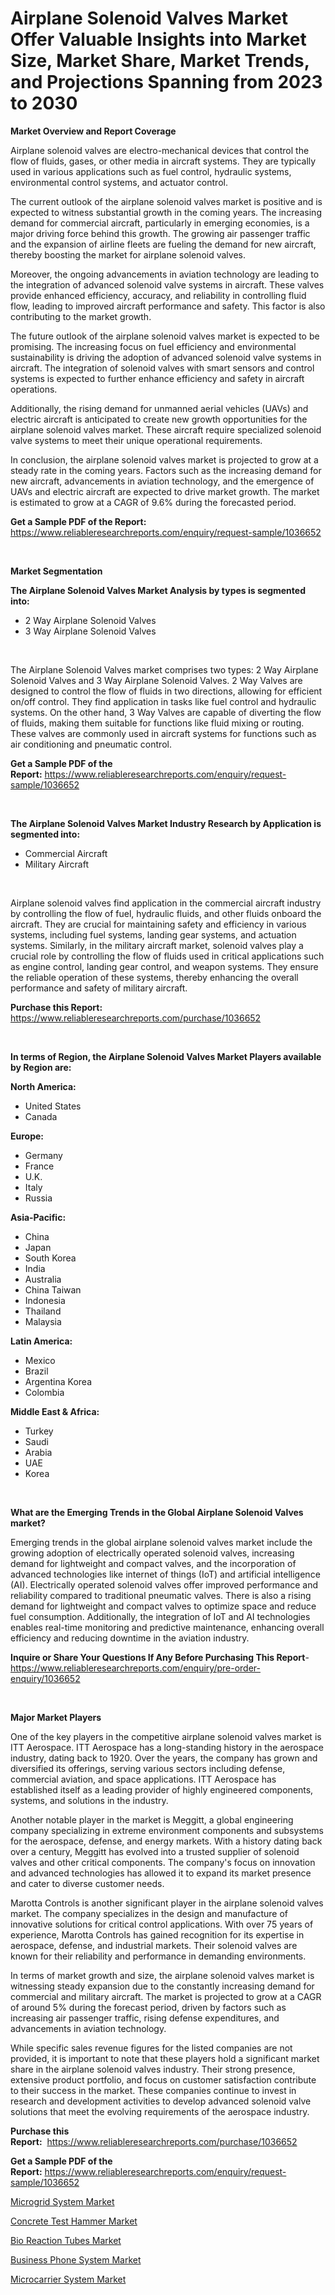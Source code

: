 <p><h1>Airplane Solenoid Valves Market Offer Valuable Insights into Market Size, Market Share, Market Trends, and Projections Spanning from 2023 to 2030</h1></p><p><strong>Market Overview and Report Coverage</strong></p>
<p><p>Airplane solenoid valves are electro-mechanical devices that control the flow of fluids, gases, or other media in aircraft systems. They are typically used in various applications such as fuel control, hydraulic systems, environmental control systems, and actuator control.</p><p>The current outlook of the airplane solenoid valves market is positive and is expected to witness substantial growth in the coming years. The increasing demand for commercial aircraft, particularly in emerging economies, is a major driving force behind this growth. The growing air passenger traffic and the expansion of airline fleets are fueling the demand for new aircraft, thereby boosting the market for airplane solenoid valves.</p><p>Moreover, the ongoing advancements in aviation technology are leading to the integration of advanced solenoid valve systems in aircraft. These valves provide enhanced efficiency, accuracy, and reliability in controlling fluid flow, leading to improved aircraft performance and safety. This factor is also contributing to the market growth.</p><p>The future outlook of the airplane solenoid valves market is expected to be promising. The increasing focus on fuel efficiency and environmental sustainability is driving the adoption of advanced solenoid valve systems in aircraft. The integration of solenoid valves with smart sensors and control systems is expected to further enhance efficiency and safety in aircraft operations.</p><p>Additionally, the rising demand for unmanned aerial vehicles (UAVs) and electric aircraft is anticipated to create new growth opportunities for the airplane solenoid valves market. These aircraft require specialized solenoid valve systems to meet their unique operational requirements.</p><p>In conclusion, the airplane solenoid valves market is projected to grow at a steady rate in the coming years. Factors such as the increasing demand for new aircraft, advancements in aviation technology, and the emergence of UAVs and electric aircraft are expected to drive market growth. The market is estimated to grow at a CAGR of 9.6% during the forecasted period.</p></p>
<p><strong>Get a Sample PDF of the Report:</strong> <a href="https://www.reliableresearchreports.com/enquiry/request-sample/1036652">https://www.reliableresearchreports.com/enquiry/request-sample/1036652</a></p>
<p>&nbsp;</p>
<p><strong>Market Segmentation</strong></p>
<p><strong>The Airplane Solenoid Valves Market Analysis by types is segmented into:</strong></p>
<p><ul><li>2 Way Airplane Solenoid Valves</li><li>3 Way Airplane Solenoid Valves</li></ul></p>
<p>&nbsp;</p>
<p><p>The Airplane Solenoid Valves market comprises two types: 2 Way Airplane Solenoid Valves and 3 Way Airplane Solenoid Valves. 2 Way Valves are designed to control the flow of fluids in two directions, allowing for efficient on/off control. They find application in tasks like fuel control and hydraulic systems. On the other hand, 3 Way Valves are capable of diverting the flow of fluids, making them suitable for functions like fluid mixing or routing. These valves are commonly used in aircraft systems for functions such as air conditioning and pneumatic control.</p></p>
<p><strong>Get a Sample PDF of the Report:</strong>&nbsp;<a href="https://www.reliableresearchreports.com/enquiry/request-sample/1036652">https://www.reliableresearchreports.com/enquiry/request-sample/1036652</a></p>
<p>&nbsp;</p>
<p><strong>The Airplane Solenoid Valves Market Industry Research by Application is segmented into:</strong></p>
<p><ul><li>Commercial Aircraft</li><li>Military Aircraft</li></ul></p>
<p>&nbsp;</p>
<p><p>Airplane solenoid valves find application in the commercial aircraft industry by controlling the flow of fuel, hydraulic fluids, and other fluids onboard the aircraft. They are crucial for maintaining safety and efficiency in various systems, including fuel systems, landing gear systems, and actuation systems. Similarly, in the military aircraft market, solenoid valves play a crucial role by controlling the flow of fluids used in critical applications such as engine control, landing gear control, and weapon systems. They ensure the reliable operation of these systems, thereby enhancing the overall performance and safety of military aircraft.</p></p>
<p><strong>Purchase this Report:</strong>&nbsp; <a href="https://www.reliableresearchreports.com/purchase/1036652">https://www.reliableresearchreports.com/purchase/1036652</a></p>
<p>&nbsp;</p>
<p><strong>In terms of Region, the Airplane Solenoid Valves Market Players available by Region are:</strong></p>
<p>
    <p> <strong> North America: </strong>
        <ul>
            <li>United States</li>
            <li>Canada</li>
        </ul>
        </p> 
    <p> <strong> Europe: </strong>
        <ul>
            <li>Germany</li>
            <li>France</li>
            <li>U.K.</li>
            <li>Italy</li>
            <li>Russia</li>
        </ul>
        </p> 
    <p> <strong> Asia-Pacific: </strong>
        <ul>
            <li>China</li>
            <li>Japan</li>
            <li>South Korea</li>
            <li>India</li>
            <li>Australia</li>
            <li>China Taiwan</li>
            <li>Indonesia</li>
            <li>Thailand</li>
            <li>Malaysia</li>
        </ul>
        </p> 
    <p> <strong> Latin America: </strong>
        <ul>
            <li>Mexico</li>
            <li>Brazil</li>
            <li>Argentina Korea</li>
            <li>Colombia</li>
        </ul>
        </p> 
    <p> <strong> Middle East & Africa: </strong>
        <ul>
            <li>Turkey</li>
            <li>Saudi</li>
            <li>Arabia</li>
            <li>UAE</li>
            <li>Korea</li>
        </ul>
    </p>
    </p>
<p>&nbsp;</p>
<p><strong>What are the Emerging Trends in the Global Airplane Solenoid Valves market?</strong></p>
<p><p>Emerging trends in the global airplane solenoid valves market include the growing adoption of electrically operated solenoid valves, increasing demand for lightweight and compact valves, and the incorporation of advanced technologies like internet of things (IoT) and artificial intelligence (AI). Electrically operated solenoid valves offer improved performance and reliability compared to traditional pneumatic valves. There is also a rising demand for lightweight and compact valves to optimize space and reduce fuel consumption. Additionally, the integration of IoT and AI technologies enables real-time monitoring and predictive maintenance, enhancing overall efficiency and reducing downtime in the aviation industry.</p></p>
<p><strong>Inquire or Share Your Questions If Any Before Purchasing This Report</strong>- <a href="https://www.reliableresearchreports.com/enquiry/pre-order-enquiry/1036652">https://www.reliableresearchreports.com/enquiry/pre-order-enquiry/1036652</a></p>
<p>&nbsp;</p>
<p><strong>Major Market Players</strong></p>
<p><p>One of the key players in the competitive airplane solenoid valves market is ITT Aerospace. ITT Aerospace has a long-standing history in the aerospace industry, dating back to 1920. Over the years, the company has grown and diversified its offerings, serving various sectors including defense, commercial aviation, and space applications. ITT Aerospace has established itself as a leading provider of highly engineered components, systems, and solutions in the industry.</p><p>Another notable player in the market is Meggitt, a global engineering company specializing in extreme environment components and subsystems for the aerospace, defense, and energy markets. With a history dating back over a century, Meggitt has evolved into a trusted supplier of solenoid valves and other critical components. The company's focus on innovation and advanced technologies has allowed it to expand its market presence and cater to diverse customer needs.</p><p>Marotta Controls is another significant player in the airplane solenoid valves market. The company specializes in the design and manufacture of innovative solutions for critical control applications. With over 75 years of experience, Marotta Controls has gained recognition for its expertise in aerospace, defense, and industrial markets. Their solenoid valves are known for their reliability and performance in demanding environments.</p><p>In terms of market growth and size, the airplane solenoid valves market is witnessing steady expansion due to the constantly increasing demand for commercial and military aircraft. The market is projected to grow at a CAGR of around 5% during the forecast period, driven by factors such as increasing air passenger traffic, rising defense expenditures, and advancements in aviation technology.</p><p>While specific sales revenue figures for the listed companies are not provided, it is important to note that these players hold a significant market share in the airplane solenoid valves industry. Their strong presence, extensive product portfolio, and focus on customer satisfaction contribute to their success in the market. These companies continue to invest in research and development activities to develop advanced solenoid valve solutions that meet the evolving requirements of the aerospace industry.</p></p>
<p><strong>Purchase this Report:</strong>&nbsp;&nbsp;<a href="https://www.reliableresearchreports.com/purchase/1036652">https://www.reliableresearchreports.com/purchase/1036652</a></p>
<p></p>
<p><strong>Get a Sample PDF of the Report:</strong>&nbsp;<a href="https://www.reliableresearchreports.com/enquiry/request-sample/1036652">https://www.reliableresearchreports.com/enquiry/request-sample/1036652</a></p>
<p><p><a href="https://www.linkedin.com/pulse/microgrid-system-market-research-report-provides-thorough-hwq8e/">Microgrid System Market</a></p><p><a href="https://medium.com/@marlonblick/concrete-test-hammer-market-size-growth-forecast-2023-2030-39f461ecbc69">Concrete Test Hammer Market</a></p><p><a href="https://www.reportprime.com/bio-reaction-tubes-r10831">Bio Reaction Tubes Market</a></p><p><a href="https://medium.com/@mayekuhic/business-phone-system-market-size-growth-forecast-2023-2030-6de79fe9b084">Business Phone System Market</a></p><p><a href="https://www.reportprime.com/microcarrier-system-r10834">Microcarrier System Market</a></p></p>